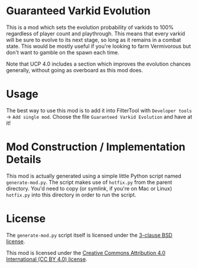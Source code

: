 Guaranteed Varkid Evolution
===========================

This is a mod which sets the evolution probability of varkids to 100%
regardless of player count and playthrough.  This means that every varkid
will be sure to evolve to its next stage, so long as it remains in a
combat state.  This would be mostly useful if you're looking to farm
Vermivorous but don't want to gamble on the spawn each time.

Note that UCP 4.0 includes a section which improves the evolution chances
generally, without going as overboard as this mod does.

Usage
=====

The best way to use this mod is to add it into FilterTool with
`Developer tools` -> `Add single mod`.  Choose the file `Guaranteed Varkid
Evolution` and have at it!

Mod Construction / Implementation Details
=========================================

This mod is actually generated using a simple little Python script named
`generate-mod.py`.  The script makes use of `hotfix.py` from the parent
directory.  You'd need to copy (or symlink, if you're on Mac or Linux)
`hotfix.py` into this directory in order to run the script.

License
=======

The `generate-mod.py` script itself is licensed under the
[3-clause BSD license](https://opensource.org/licenses/BSD-3-Clause).

This mod is licensed under the
[Creative Commons Attribution 4.0 International (CC BY 4.0) license](https://creativecommons.org/licenses/by/4.0/).

